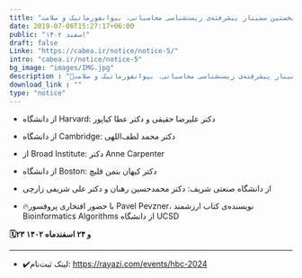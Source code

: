 ```yaml
---
title: "نخستین سمینار پیشرفته‌ی زیست‌شناسی محاسباتی، بیوانفورماتیک و سلامت (HBC 2024)"
date: 2019-07-06T15:27:17+06:00
public: "اسفند ۱۴۰۲"
draft: false
Linke: "https://cabea.ir/notice/notice-5/"
intro: "cabea.ir/notice/notice-5"
bg_image: "images/IMG.jpg"
description : "📌نخستین سمینار پیشرفته‌ی زیست‌شناسی محاسباتی، بیوانفورماتیک و سلامت (HBC 2024) با حضور برجسته‌ترین اساتید و پژوهشگران این حوزه از سراسر جهان"
download_link : ""
type: "notice"
---
```



- از دانشگاه Harvard: دکتر علیرضا حقیقی و دکتر عطا کیاپور
- از دانشگاه Cambridge: دکتر محمد لطف‌اللهی
- از Broad Institute: دکتر Anne Carpenter
- از دانشگاه Boston: دکتر کیهان بتمن قلیچ
- از دانشگاه صنعتی شریف: دکتر محمدحسین رهبان و دکتر علی شریفی زارچی

 
- 🔥با حضور افتخاری پروفسور Pavel Pevzner، نویسنده‌ی کتاب ارزشمند Bioinformatics Algorithms از دانشگاه UCSD

**🗓۲۳ و ۲۴ اسفندماه ۱۴۰۲**

------------------


- ✔️لینک ثبت‌نام:
https://rayazi.com/events/hbc-2024

